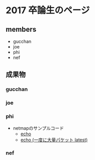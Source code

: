 # 2017 卒論生のページ

## members
- gucchan
- joe
- phi
- nef


## 成果物
### gucchan

### joe

### phi
- netmapのサンプルコード
  - [echo](https://github.com/Phi-phi/memNetmap/tree/master/sample/echo)
  - [echo (一度に大量パケット latest)](https://github.com/Phi-phi/memNetmap/tree/lots_pkts/sample/echo/c_side)

### nef
